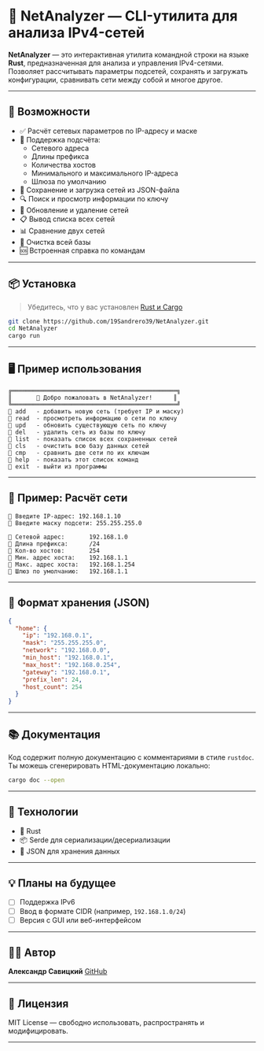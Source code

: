 
# 🧠 NetAnalyzer — CLI-утилита для анализа IPv4-сетей

**NetAnalyzer** — это интерактивная утилита командной строки на языке **Rust**, предназначенная для анализа и управления IPv4-сетями. Позволяет рассчитывать параметры подсетей, сохранять и загружать конфигурации, сравнивать сети между собой и многое другое.

---

## 🚀 Возможности

- ✅ Расчёт сетевых параметров по IP-адресу и маске
- 🧮 Поддержка подсчёта:
  - Сетевого адреса
  - Длины префикса
  - Количества хостов
  - Минимального и максимального IP-адреса
  - Шлюза по умолчанию
- 📂 Сохранение и загрузка сетей из JSON-файла
- 🔍 Поиск и просмотр информации по ключу
- 🔄 Обновление и удаление сетей
- 📋 Вывод списка всех сетей
- 📊 Сравнение двух сетей
- 🧼 Очистка всей базы
- 🆘 Встроенная справка по командам

---

## 📦 Установка

> Убедитесь, что у вас установлен [Rust и Cargo](https://www.rust-lang.org/tools/install)

```bash
git clone https://github.com/19Sandrero39/NetAnalyzer.git
cd NetAnalyzer
cargo run
```

---

## 🖥️ Пример использования

```text
╔═══════════════════════════════════════════════╗
║       👋 Добро пожаловать в NetAnalyzer!      ║
╚═══════════════════════════════════════════════╝
📌 add   - добавить новую сеть (требует IP и маску)
📌 read  - просмотреть информацию о сети по ключу
📌 upd   - обновить существующую сеть по ключу
📌 del   - удалить сеть из базы по ключу
📌 list  - показать список всех сохраненных сетей
📌 cls   - очистить всю базу данных сетей
📌 cmp   - сравнить две сети по их ключам
📌 help  - показать этот список команд
📌 exit  - выйти из программы
```

---

## 🧠 Пример: Расчёт сети

```text
🔹 Введите IP-адрес: 192.168.1.10
🔹 Введите маску подсети: 255.255.255.0

🔹 Сетевой адрес:       192.168.1.0
🔹 Длина префикса:      /24
🔹 Кол-во хостов:       254
🔹 Мин. адрес хоста:    192.168.1.1
🔹 Макс. адрес хоста:   192.168.1.254
🔹 Шлюз по умолчанию:   192.168.1.1
```

---

## 🧾 Формат хранения (JSON)

```json
{
  "home": {
    "ip": "192.168.0.1",
    "mask": "255.255.255.0",
    "network": "192.168.0.0",
    "min_host": "192.168.0.1",
    "max_host": "192.168.0.254",
    "gateway": "192.168.0.1",
    "prefix_len": 24,
    "host_count": 254
  }
}
```

---

## 📚 Документация

Код содержит полную документацию с комментариями в стиле `rustdoc`. Ты можешь сгенерировать HTML-документацию локально:

```bash
cargo doc --open
```

---

## 🔧 Технологии

- 🦀 Rust
- 📦 Serde для сериализации/десериализации
- 📄 JSON для хранения данных

---

## 💡 Планы на будущее

- [ ] Поддержка IPv6
- [ ] Ввод в формате CIDR (например, `192.168.1.0/24`)
- [ ] Версия с GUI или веб-интерфейсом

---

## 👨‍💻 Автор

**Александр Савицкий**
[GitHub](https://github.com/19Sandrero39)

---

## 📄 Лицензия

MIT License — свободно использовать, распространять и модифицировать.

---
